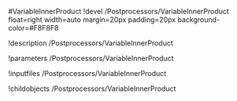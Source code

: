 <!-- MOOSE Object Documentation Stub: Remove this when content is added. -->
#VariableInnerProduct
!devel /Postprocessors/VariableInnerProduct float=right width=auto margin=20px padding=20px background-color=#F8F8F8

!description /Postprocessors/VariableInnerProduct

!parameters /Postprocessors/VariableInnerProduct

!inputfiles /Postprocessors/VariableInnerProduct

!childobjects /Postprocessors/VariableInnerProduct
